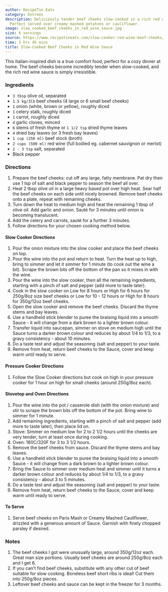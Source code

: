 ```yaml
---
author: RecipeTin Eats
category: Entrees
description: Deliciously tender beef cheeks slow-cooked in a rich red wine sauce.
  Perfect served over creamy mashed potatoes or cauliflower.
image: slow_cooked_beef_cheeks_in_red_wine_sauce.jpg
size: 6 servings
source: https://www.recipetineats.com/slow-cooker-red-wine-beef-cheeks/
time: 3 hrs 45 mins
title: Slow-Cooked Beef Cheeks in Red Wine Sauce
---
```

This Italian-inspired dish is a true comfort food, perfect for a cozy dinner at home. The beef cheeks become incredibly tender when slow-cooked, and the rich red wine sauce is simply irresistible.

### Ingredients

* `3 tbsp` olive oil, separated
* `1.5 kg/3lb` beef cheeks (4 large or 6 small beef cheeks)
* `1` onion (white, brown or yellow), roughly diced
* `1` celery stalk, roughly diced
* `1` carrot, roughly diced
* `4` garlic cloves, minced
* `6` stems of fresh thyme or `1 1/2 tsp` dried thyme leaves
* `4` dried bay leaves (or 3 fresh bay leaves)
* `1 cup (250 ml)` beef stock (broth)
* `2 cups (500 ml)` red wine (full bodied eg. cabernet sauvignon or merlot)
* `2 - 3 tsp` salt, separated
* Black pepper

### Directions

1. Prepare the beef cheeks: cut off any large, fatty membrane. Pat dry then use 1 tsp of salt and black pepper to season the beef all over.
2. Heat 2 tbsp olive oil in a large heavy based pot over high heat. Sear half the beef cheeks on each side until nicely browned. Remove beef cheeks onto a plate, repeat with remaining cheeks.
3. Turn down the heat to medium high and heat the remaining 1 tbsp of olive oil. Add garlic and onion. Sauté for 3 minutes until onion is becoming translucent.
4. Add the celery and carrots, sauté for a further 3 minutes.
5. Follow directions for your chosen cooking method below.

#### Slow Cooker Directions

1. Pour the onion mixture into the slow cooker and place the beef cheeks on top.
2. Pour the wine into the pot and return to heat. Turn the heat up to high, bring to simmer and let it simmer for 1 minute (to cook out the wine a bit). Scrape the brown bits off the bottom of the pan so it mixes in with the wine.
3. Pour the wine into the slow cooker, then all the remaining ingredients, starting with a pinch of salt and pepper (add more to taste later).
4. Cook in the slow cooker on Low for 8 hours or High for 6 hours for 250g/8oz size beef cheeks or Low for 10 - 12 hours or High for 8 hours for 350g/12oz beef cheeks.
5. Open the slow cooker and remove the beef cheeks. Discard the thyme stems and bay leaves.
6. Use a handheld stick blender to puree the braising liquid into a smooth Sauce - it will change from a dark brown to a lighter brown colour. 
7. Transfer liquid into saucepan, simmer on stove on medium high until the Sauce turns a darker brown colour and reduces by about 1/4 to 1/3, to a gravy consistency - about 10 minutes.
8. Do a taste test and adjust the seasoning (salt and pepper) to your taste.
9. Remove from heat, return beef cheeks to the Sauce, cover and keep warm until ready to serve.

#### Pressure Cooker Directions

1. Follow the Slow Cooker directions but cook on high in your pressure cooker for 1 hour on high for small cheeks (around 250g/8oz each).

#### Stovetop and Oven Directions

1. Pour the wine into the pot / casserole dish (with the onion mixture) and stir to scrape the brown bits off the bottom of the pot. Bring wine to simmer for 1 minute.
2. Add remaining ingredients, starting with a pinch of salt and pepper (add more to taste later), then place lid on.
3. Stove: Simmer on medium low for 2 to 2 1/2 hours until the cheeks are very tender, turn at least once during cooking.
4. Oven: 160C/320F for 3 to 3 1/2 hours. 
5. Remove the beef cheeks from sauce. Discard the thyme stems and bay leaves.
6. Use a handheld stick blender to puree the braising liquid into a smooth Sauce - it will change from a dark brown to a lighter brown colour.
7. Bring the Sauce to simmer over medium heat and simmer until it turns a darker brown colour and reduces by about 1/4 to 1/3, to a gravy consistency - about 3 to 5 minutes.
8. Do a taste test and adjust the seasoning (salt and pepper) to your taste.
9. Remove from heat, return beef cheeks to the Sauce, cover and keep warm until ready to serve.

#### To Serve

1. Serve beef cheeks on Paris Mash or Creamy Mashed Cauliflower, drizzled with a generous amount of Sauce. Garnish with finely chopped parsley if desired.

### Notes

1. The beef cheeks I got were unusually large, around 350g/12oz each. Great man size portions. Usually beef cheeks are around 250g/8oz each and I get 6.
2. If you can't find beef cheeks, substitute with any other cut of beef suitable for slow cooking. Boneless beef short ribs is ideal! Cut them into 250g/8oz pieces.
3. Leftover beef cheeks and sauce can be kept in the freezer for 3 months.